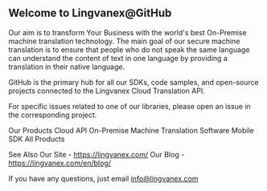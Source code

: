 ## Welcome to Lingvanex@GitHub

Our aim is to transform Your Business with the world's best On-Premise machine translation technology. The main goal of our secure machine translation is to ensure that people who do not speak the same language can understand the content of text in one language by providing a translation in their native language.

GitHub is the primary hub for all our SDKs, code samples, and open-source projects connected to the Lingvanex Cloud Translation API.

For specific issues related to one of our libraries, please open an issue in the corresponding project.

Our Products
Cloud API
On-Premise Machine Translation Software
Mobile SDK
All Products

See Also
Our Site -  https://lingvanex.com/ 
Our Blog - https://lingvanex.com/en/blog/ 

If you have any questions, just email info@lingvanex.com 
